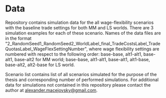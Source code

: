 # Data

Repository contains simulation data for the all wage-flexibility scenarios with the baseline trade settings for both MM and LS worlds. There are 3 simulation examples for each of these scenario.
Names of the data files are in the format "2_RandomSeed1_RandomSeed2_WorldLabel_final_TradeCostsLabel_TradeQuotasLabel_WageFlexSettingNumber", where wage flexibility settings are numbered with respect to the following order: 
base-base, alt1-alt1, base-alt1, base-alt2 for MM world;
base-base, alt1-alt1, base-alt1, alt1-base, base-alt2, alt2-base for LS world.

Scenario list contains list of all scenarios simulated for the purpose of the thesis and corresponding number of performed simulations. For additional data for simulations not contained in this repository please contact the author at alexander.macejovsky@gmail.com.

